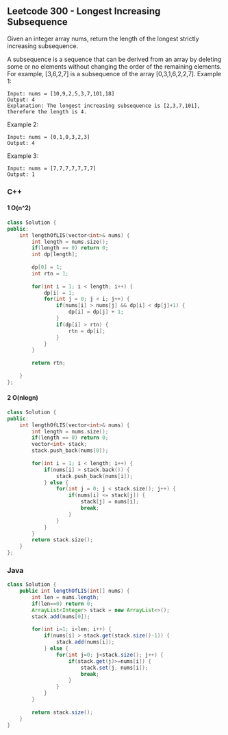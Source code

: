 ## Leetcode 300 - Longest Increasing Subsequence
Given an integer array nums, return the length of the longest strictly increasing subsequence.

A subsequence is a sequence that can be derived from an array by deleting some or no elements without changing the order of the remaining elements. For example, [3,6,2,7] is a subsequence of the array [0,3,1,6,2,2,7].
Example 1:
```
Input: nums = [10,9,2,5,3,7,101,18]
Output: 4
Explanation: The longest increasing subsequence is [2,3,7,101], therefore the length is 4.
```

Example 2:
```
Input: nums = [0,1,0,3,2,3]
Output: 4
```
Example 3:
```
Input: nums = [7,7,7,7,7,7,7]
Output: 1
```
### C++
#### 1 O(n^2)
```c++
class Solution {
public:
    int lengthOfLIS(vector<int>& nums) {
        int length = nums.size();
        if(length == 0) return 0;
        int dp[length];
        
        dp[0] = 1;
        int rtn = 1;
        
        for(int i = 1; i < length; i++) {
            dp[i] = 1;
            for(int j = 0; j < i; j++) {
                if(nums[i] > nums[j] && dp[i] < dp[j]+1) {
                    dp[i] = dp[j] + 1;
                }
                if(dp[i] > rtn) {
                    rtn = dp[i];
                }
            }
        }
        
        return rtn;
        
    }
};
```
#### 2 O(nlogn)
```c++
class Solution {
public:
    int lengthOfLIS(vector<int>& nums) {
        int length = nums.size();
        if(length == 0) return 0;
        vector<int> stack;
        stack.push_back(nums[0]);
        
        for(int i = 1; i < length; i++) {
            if(nums[i] > stack.back()) {
                stack.push_back(nums[i]);
            } else {
                for(int j = 0; j < stack.size(); j++) {
                    if(nums[i] <= stack[j]) {
                        stack[j] = nums[i];
                        break;
                    }
                }
            }
        }        
        return stack.size();        
    }
};
```
### Java
```java
class Solution {
    public int lengthOfLIS(int[] nums) {
        int len = nums.length;
        if(len==0) return 0;
        ArrayList<Integer> stack = new ArrayList<>();
        stack.add(nums[0]);
        
        for(int i=1; i<len; i++) {
            if(nums[i] > stack.get(stack.size()-1)) {
                stack.add(nums[i]);
            } else {
                for(int j=0; j<stack.size(); j++) {
                    if(stack.get(j)>=nums[i]) {
                        stack.set(j, nums[i]);
                        break;
                    }
                }
            }
        }
        
        return stack.size();
    }
}
```
